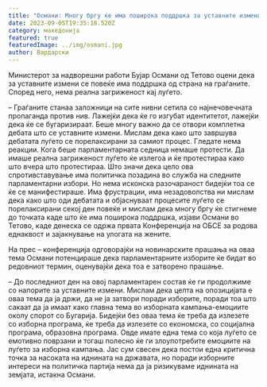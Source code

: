 ```yaml
---
title: "Османи: Многу бргу ќе има поширока поддршка за уставните измени"
date: 2023-09-05T19:35:18.520Z
category: македонија
featured: true
featuredImage: ../img/osmani.jpg
author: Вардарски
---
```

<!--StartFragment-->

Министерот за надворешни работи Бујар Османи од Тетово оцени дека за уставните измени се повеќе има поддршка од страна на граѓаните. Според него, нема реална загриженост кај луѓето.

– Граѓаните станаа заложници на сите нивни сетила со најнечовечната пропаганда против нив. Лажејќи дека ќе го изгубат идентитетот, лажејќи дека ќе се бугаризираат. Беше многу важно да се отвори комплетна дебата што се уставните измени. Мислам дека како што завршува дебатата луѓето се порелаксирани за самиот процес. Гледате нема реакции. Кога беше парламентарната седница немаше протести. Да имаше реална загриженост луѓето ќе излегоа и ќе протестираа како што вчера што протестираа. Што значи дека цело ова спротивставување има политичка позадина во служба на следните парламентарни избори. Но нема исконска разочараност бидејќи тоа се ќе се манифестираше. Има фрустрации, има незадоволства ни мислам дека како што оди дебатата и објаснуваат процесите луѓето се порелаксирани секој ден повеќе и мислам дека многу бргу ќе стигнеме до точката каде што ќе има поширока поддршка, изјави Османи во Тетово, каде денеска се одржа првата Конференција на ОБСЕ за родова еднаквост и зајакнување на улогата на жените.

[](https://autowelt.mk/)

На прес – конференција одговорајќи на новинарските прашања на оваа тема Османи потенцираше дека парламентарните изборите ќе бидат во редовниот термин, оценувајќи дека тоа е затворено прашање.

– До последниот ден на овој парламентарен состав ќе ги продолжиме со напорите за уставните измени. Мислам дека целта на опозицијата е оваа тема да ја држи, да не ја затвори поради изборите, поради тоа што сакаат да ја имаат како главна тема во изборната кампања-емоциите околу спорот со Бугарија. Бидејќи без оваа тема ќе треба да излезете со изборна програма, ќе треба да излезете со економска, со социјална програма, образовна програма. Овде имате една тема со која луѓето се емотивно поврзани и тогаш полесно ќе ги злоупотребите емоциите на луѓето за изборна кампања. Јас сум свесен дека постои една критична точка за насоката на иднината на државата, но поради изборните интереси на политичка партија нема да ја ризикуваме иднината на земјата, истакна Османи.

<!--EndFragment-->